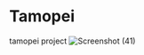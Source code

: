 # Tamopei
tamopei project
![Screenshot (41)](https://user-images.githubusercontent.com/117166437/213785735-0dedba35-6f36-41cb-adb8-fa028fe0c2d4.png)

